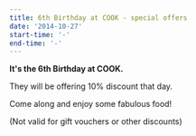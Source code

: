 ```yaml
---
title: 6th Birthday at COOK - special offers
date: '2014-10-27'
start-time: '-'
end-time: '-'
---
```

**It's the 6th Birthday at COOK.**

They will be offering 10% discount that day.

Come along and enjoy some fabulous food!

(Not valid for gift vouchers or other discounts)
